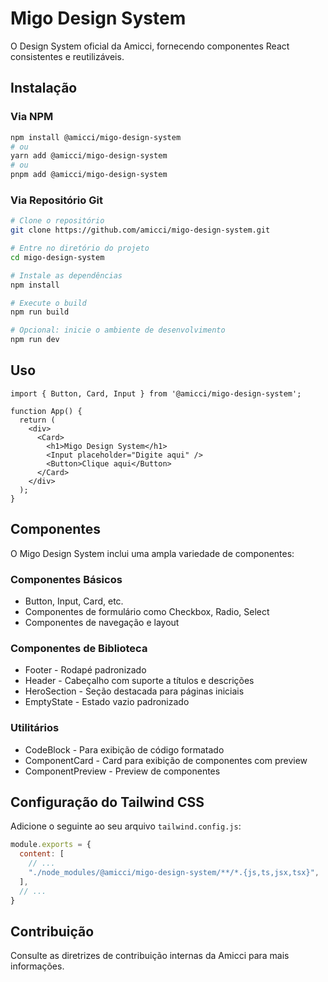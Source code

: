 
# Migo Design System

O Design System oficial da Amicci, fornecendo componentes React consistentes e reutilizáveis.

## Instalação

### Via NPM

```bash
npm install @amicci/migo-design-system
# ou
yarn add @amicci/migo-design-system
# ou
pnpm add @amicci/migo-design-system
```

### Via Repositório Git

```bash
# Clone o repositório
git clone https://github.com/amicci/migo-design-system.git

# Entre no diretório do projeto
cd migo-design-system

# Instale as dependências
npm install

# Execute o build
npm run build

# Opcional: inicie o ambiente de desenvolvimento
npm run dev
```

## Uso

```tsx
import { Button, Card, Input } from '@amicci/migo-design-system';

function App() {
  return (
    <div>
      <Card>
        <h1>Migo Design System</h1>
        <Input placeholder="Digite aqui" />
        <Button>Clique aqui</Button>
      </Card>
    </div>
  );
}
```

## Componentes

O Migo Design System inclui uma ampla variedade de componentes:

### Componentes Básicos
- Button, Input, Card, etc.
- Componentes de formulário como Checkbox, Radio, Select
- Componentes de navegação e layout

### Componentes de Biblioteca
- Footer - Rodapé padronizado 
- Header - Cabeçalho com suporte a títulos e descrições
- HeroSection - Seção destacada para páginas iniciais
- EmptyState - Estado vazio padronizado

### Utilitários
- CodeBlock - Para exibição de código formatado
- ComponentCard - Card para exibição de componentes com preview
- ComponentPreview - Preview de componentes

## Configuração do Tailwind CSS

Adicione o seguinte ao seu arquivo `tailwind.config.js`:

```js
module.exports = {
  content: [
    // ...
    "./node_modules/@amicci/migo-design-system/**/*.{js,ts,jsx,tsx}",
  ],
  // ...
}
```

## Contribuição

Consulte as diretrizes de contribuição internas da Amicci para mais informações.
